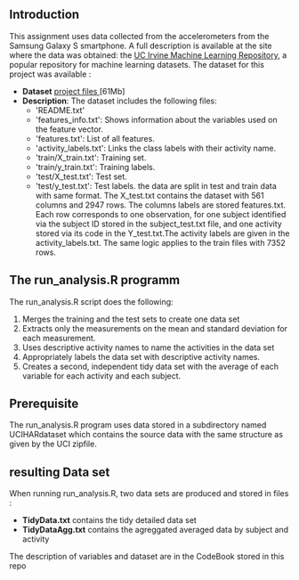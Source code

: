 ## Introduction

This assignment uses data collected from the accelerometers from the Samsung Galaxy S smartphone.
A full description is available at the site where the data was obtained: 
the <a href="http://archive.ics.uci.edu/ml/datasets/Human+Activity+Recognition+Using+Smartphones"> UC Irvine Machine
Learning Repository</a>, a popular repository for machine learning datasets.
The dataset for this project was available : 
* <b>Dataset</b> <a href="https://d396qusza40orc.cloudfront.net/getdata%2Fprojectfiles%2FUCI%20HAR%20Dataset.zip">project files </a> [61Mb]
* <b>Description</b>: The dataset includes the following files:
	- 'README.txt'
	- 'features_info.txt': Shows information about the variables used on the feature vector.
	- 'features.txt': List of all features.
	- 'activity_labels.txt': Links the class labels with their activity name.
	- 'train/X_train.txt': Training set.
	- 'train/y_train.txt': Training labels.
	- 'test/X_test.txt': Test set.
	- 'test/y_test.txt': Test labels.
the data are split in test and train data with same format. The X_test.txt contains the dataset with 561 columns and 2947 rows. 
The columns labels are stored features.txt. 
Each row corresponds to one observation, for one subject identified via the subject ID stored in the subject_test.txt file, 
and one activity stored via its code in the Y_test.txt.The activity labels are given in the activity_labels.txt.
The same logic applies to the train files with 7352 rows.


## The run_analysis.R programm 
The run_analysis.R script does the following:
<ol>
<li> Merges the training and the test sets to create one data set    </li>
<li> Extracts only the measurements on the mean and standard deviation for each measurement.   </li>
<li> Uses descriptive activity names to name the activities in the data set   </li>
<li> Appropriately labels the data set with descriptive activity names.     </li>
<li> Creates a second, independent tidy data set with the average of each variable for each activity and each subject.    </li>
</ol>


## Prerequisite 
The run_analysis.R program uses data stored in a subdirectory named UCIHARdataset 
which contains the source data with the same structure as given by the UCI zipfile.

## resulting Data set
When running run_analysis.R, two data sets are produced and stored in files : 
* <b>TidyData.txt</b> contains the tidy detailed data set   
* <b>TidyDataAgg.txt</b> contains the agreggated averaged data by subject and activity    

The description of variables and dataset are in the CodeBook stored in this repo

